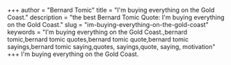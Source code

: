 +++
author = "Bernard Tomic"
title = "I'm buying everything on the Gold Coast."
description = "the best Bernard Tomic Quote: I'm buying everything on the Gold Coast."
slug = "im-buying-everything-on-the-gold-coast"
keywords = "I'm buying everything on the Gold Coast.,bernard tomic,bernard tomic quotes,bernard tomic quote,bernard tomic sayings,bernard tomic saying,quotes, sayings,quote, saying, motivation"
+++
I'm buying everything on the Gold Coast.
